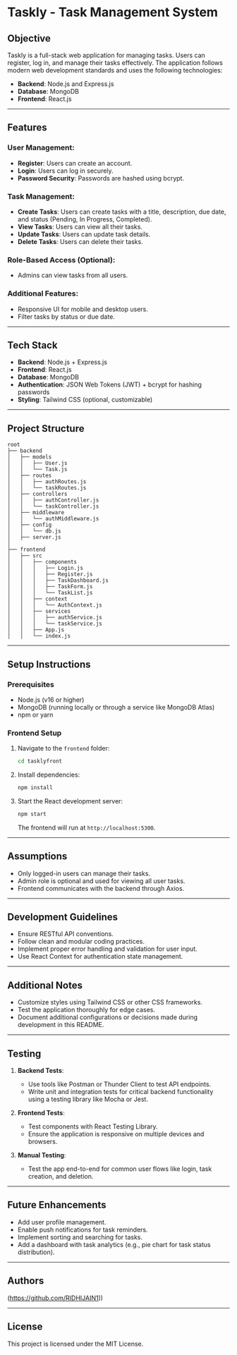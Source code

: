 # Taskly - Task Management System

## Objective
Taskly is a full-stack web application for managing tasks. Users can register, log in, and manage their tasks effectively. The application follows modern web development standards and uses the following technologies:

- **Backend**: Node.js and Express.js
- **Database**: MongoDB
- **Frontend**: React.js

---

## Features
### User Management:
- **Register**: Users can create an account.
- **Login**: Users can log in securely.
- **Password Security**: Passwords are hashed using bcrypt.

### Task Management:
- **Create Tasks**: Users can create tasks with a title, description, due date, and status (Pending, In Progress, Completed).
- **View Tasks**: Users can view all their tasks.
- **Update Tasks**: Users can update task details.
- **Delete Tasks**: Users can delete their tasks.

### Role-Based Access (Optional):
- Admins can view tasks from all users.

### Additional Features:
- Responsive UI for mobile and desktop users.
- Filter tasks by status or due date.

---

## Tech Stack
- **Backend**: Node.js + Express.js
- **Frontend**: React.js
- **Database**: MongoDB
- **Authentication**: JSON Web Tokens (JWT) + bcrypt for hashing passwords
- **Styling**: Tailwind CSS (optional, customizable)

---

## Project Structure
```
root
├── backend
│   ├── models
│   │   ├── User.js
│   │   └── Task.js
│   ├── routes
│   │   ├── authRoutes.js
│   │   └── taskRoutes.js
│   ├── controllers
│   │   ├── authController.js
│   │   └── taskController.js
│   ├── middleware
│   │   └── authMiddleware.js
│   ├── config
│   │   └── db.js
│   ├── server.js
│
├── frontend
│   ├── src
│   │   ├── components
│   │   │   ├── Login.js
│   │   │   ├── Register.js
│   │   │   ├── TaskDashboard.js
│   │   │   ├── TaskForm.js
│   │   │   └── TaskList.js
│   │   ├── context
│   │   │   └── AuthContext.js
│   │   ├── services
│   │   │   ├── authService.js
│   │   │   └── taskService.js
│   │   ├── App.js
│   │   └── index.js
```

---

## Setup Instructions

### Prerequisites
- Node.js (v16 or higher)
- MongoDB (running locally or through a service like MongoDB Atlas)
- npm or yarn


### Frontend Setup
1. Navigate to the `frontend` folder:
   ```bash
   cd tasklyfront
   ```
2. Install dependencies:
   ```bash
   npm install
   ```
3. Start the React development server:
   ```bash
   npm start
   ```
   The frontend will run at `http://localhost:5300`.

---



## Assumptions
- Only logged-in users can manage their tasks.
- Admin role is optional and used for viewing all user tasks.
- Frontend communicates with the backend through Axios.

---

## Development Guidelines
- Ensure RESTful API conventions.
- Follow clean and modular coding practices.
- Implement proper error handling and validation for user input.
- Use React Context for authentication state management.

---

## Additional Notes
- Customize styles using Tailwind CSS or other CSS frameworks.
- Test the application thoroughly for edge cases.
- Document additional configurations or decisions made during development in this README.

---

## Testing
1. **Backend Tests**:
   - Use tools like Postman or Thunder Client to test API endpoints.
   - Write unit and integration tests for critical backend functionality using a testing library like Mocha or Jest.

2. **Frontend Tests**:
   - Test components with React Testing Library.
   - Ensure the application is responsive on multiple devices and browsers.

3. **Manual Testing**:
   - Test the app end-to-end for common user flows like login, task creation, and deletion.

---

## Future Enhancements
- Add user profile management.
- Enable push notifications for task reminders.
- Implement sorting and searching for tasks.
- Add a dashboard with task analytics (e.g., pie chart for task status distribution).

---

## Authors
(https://github.com/RIDHIJAIN1))

---

## License
This project is licensed under the MIT License.
